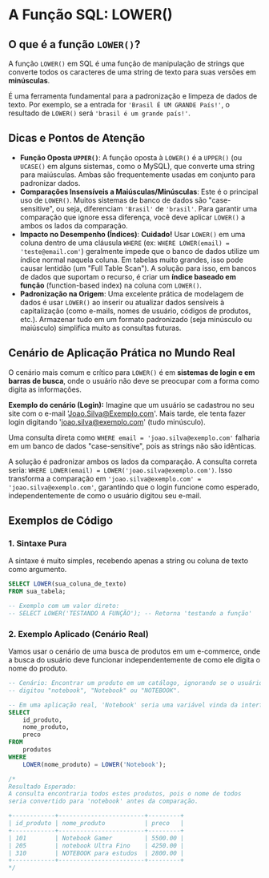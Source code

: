 # A Função SQL: LOWER()

## O que é a função `LOWER()`?

A função `LOWER()` em SQL é uma função de manipulação de strings que converte todos os caracteres de uma string de texto para suas versões em **minúsculas**.

É uma ferramenta fundamental para a padronização e limpeza de dados de texto. Por exemplo, se a entrada for `'Brasil É UM GRANDE País!'`, o resultado de `LOWER()` será `'brasil é um grande país!'`.

## Dicas e Pontos de Atenção

  * **Função Oposta `UPPER()`**: A função oposta à `LOWER()` é a `UPPER()` (ou `UCASE()` em alguns sistemas, como o MySQL), que converte uma string para maiúsculas. Ambas são frequentemente usadas em conjunto para padronizar dados.
  * **Comparações Insensíveis a Maiúsculas/Minúsculas**: Este é o principal uso de `LOWER()`. Muitos sistemas de banco de dados são "case-sensitive", ou seja, diferenciam `'Brasil'` de `'brasil'`. Para garantir uma comparação que ignore essa diferença, você deve aplicar `LOWER()` a ambos os lados da comparação.
  * **Impacto no Desempenho (Índices)**: **Cuidado\!** Usar `LOWER()` em uma coluna dentro de uma cláusula `WHERE` (ex: `WHERE LOWER(email) = 'teste@email.com'`) geralmente impede que o banco de dados utilize um índice normal naquela coluna. Em tabelas muito grandes, isso pode causar lentidão (um "Full Table Scan"). A solução para isso, em bancos de dados que suportam o recurso, é criar um **índice baseado em função** (function-based index) na coluna com `LOWER()`.
  * **Padronização na Origem**: Uma excelente prática de modelagem de dados é usar `LOWER()` ao inserir ou atualizar dados sensíveis à capitalização (como e-mails, nomes de usuário, códigos de produtos, etc.). Armazenar tudo em um formato padronizado (seja minúsculo ou maiúsculo) simplifica muito as consultas futuras.

## Cenário de Aplicação Prática no Mundo Real

O cenário mais comum e crítico para `LOWER()` é em **sistemas de login e em barras de busca**, onde o usuário não deve se preocupar com a forma como digita as informações.

**Exemplo do cenário (Login):**
Imagine que um usuário se cadastrou no seu site com o e-mail 'Joao.Silva@Exemplo.com'. Mais tarde, ele tenta fazer login digitando 'joao.silva@exemplo.com' (tudo minúsculo).

Uma consulta direta como `WHERE email = 'joao.silva@exemplo.com'` falharia em um banco de dados "case-sensitive", pois as strings não são idênticas.

A solução é padronizar ambos os lados da comparação. A consulta correta seria: `WHERE LOWER(email) = LOWER('joao.silva@exemplo.com')`. Isso transforma a comparação em `'joao.silva@exemplo.com' = 'joao.silva@exemplo.com'`, garantindo que o login funcione como esperado, independentemente de como o usuário digitou seu e-mail.

## Exemplos de Código

### 1\. Sintaxe Pura

A sintaxe é muito simples, recebendo apenas a string ou coluna de texto como argumento.

```sql
SELECT LOWER(sua_coluna_de_texto)
FROM sua_tabela;

-- Exemplo com um valor direto:
-- SELECT LOWER('TESTANDO A FUNÇÃO'); -- Retorna 'testando a função'
```

### 2\. Exemplo Aplicado (Cenário Real)

Vamos usar o cenário de uma busca de produtos em um e-commerce, onde a busca do usuário deve funcionar independentemente de como ele digita o nome do produto.

```sql
-- Cenário: Encontrar um produto em um catálogo, ignorando se o usuário
-- digitou "notebook", "Notebook" ou "NOTEBOOK".

-- Em uma aplicação real, 'Notebook' seria uma variável vinda da interface do usuário.
SELECT
    id_produto,
    nome_produto,
    preco
FROM
    produtos
WHERE
    LOWER(nome_produto) = LOWER('Notebook');

/*
Resultado Esperado:
A consulta encontraria todos estes produtos, pois o nome de todos
seria convertido para 'notebook' antes da comparação.

+------------+------------------------+---------+
| id_produto | nome_produto           | preco   |
+------------+------------------------+---------+
| 101        | Notebook Gamer         | 5500.00 |
| 205        | notebook Ultra Fino    | 4250.00 |
| 310        | NOTEBOOK para estudos  | 2800.00 |
+------------+------------------------+---------+
*/
```
